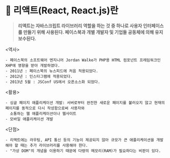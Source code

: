 # 📢 리액트(React, React.js)란
> **리액트는 자바스크립트 라이브러리 역할을 하는 것 중 하나로 사용자 인터페이스를 만들기 위해 사용된다. 페이스북과 개별 개발자 및 기업들 공동체에 의해 유지보수된다.**

<역사>
```
- 페이스북의 소프트웨어 엔지니어 Jordan Walke가 PHP용 HTML 컴포넌트 프레임워크인 XHP에 영향을 받아 개발하였다.
- 2011년 : 페이스북의 뉴스피드에 처음 적용되었다.
- 2012년 : 인스타그램에 적용되었다.
- 2013년 5월 : JSConf US에서 오픈소스화 되었다.
```

<활용>
```
- 싱글 페이지 애플리케이션 개발: 서버로부터 완전한 새로운 페이지를 불러오지 않고 현재의 페이지를 동적으로 다시 작성함으로써 사용자와 
  소통하는 웹 애플리케이션이나 웹사이트
- 모바일 애플리케이션 개발
```

<단점>
```
- 리액트에는 라우팅, API 통신 등의 기능이 제공되지 않아 규모가 큰 애플리케이션을 개발해야 할 때는 추가 라이브러리를 사용해야 한다.
- "가상 DOM"의 개념을 이용하기 때문에 다량의 메모리(RAM)가 필요하다는 비판이 있다.
```
